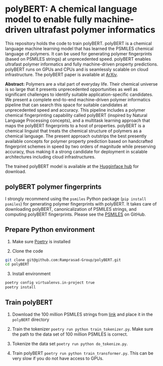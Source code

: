 # polyBERT: A chemical language model to enable fully machine-driven ultrafast polymer informatics

This repository holds the code to train polyBERT. polyBERT is a chemical language machine learning model that has learned the PSMILES chemical language of polymers. It can be used for generating polymer fingerprints (based on PSMILES strings) at unprecedented speed. polyBERT enables ultrafast polymer informatics and fully machine-driven property predictions. polyBERT runs on GPUs and CPUs and is seamlessly scalable on cloud infrastructure. The polyBERT paper is available at [ArXiv](https://arxiv.org/abs/). 

**Abstract:** Polymers are a vital part of everyday life. Their chemical universe is so large that it presents unprecedented opportunities as well as significant challenges to identify suitable application-specific candidates. We present a complete end-to-end machine-driven polymer informatics pipeline that can search this space for suitable candidates at unprecedented speed and accuracy. This pipeline includes a polymer chemical fingerprinting capability called polyBERT (inspired by Natural Language Processing concepts), and a multitask learning approach that maps the polyBERT fingerprints to a host of properties. polyBERT is a chemical linguist that treats the chemical structure of polymers as a chemical language. The present approach outstrips the best presently available concepts for polymer property prediction based on handcrafted fingerprint schemes in speed by two orders of magnitude while preserving accuracy, thus making it a strong candidate for deployment in scalable architectures including cloud infrastructures.


The trained polyBERT model is available at the [Hugginface hub](https://huggingface.co/kuelumbus/polyBERT) for download.

## polyBERT polymer fingerprints

I strongly recommend using the `psmiles` Python package (`pip install psmiles`) for generating polymer fingerprints with polyBERT. It takes care of downloading polyBERT, canonicalization of PSMILES strings, and computing polyBERT fingerprints. Please see the [PSMILES](https://github.com/Ramprasad-Group/psmiles) on GitHub.

## Prepare Python environment

1. Make sure [Poetry](https://python-poetry.org/docs/) is installed

2. Clone the code 
```bash
git clone git@github.com:Ramprasad-Group/polyBERT.git
cd polyBERT
```

3. Install environment

```bash
poetry config virtualenvs.in-project true
poetry install
```

## Train polyBERT

1. Download the 100 million PSMILES strings from [link]() and place it in the `polyBERT` directory

2. Train the tokenizer `poetry run python train_tokenizer.py`. Make sure the path to the data set of 100 million PSMILES is correct. 

3. Tokenize the data set `poetry run python do_tokenize.py`.

4. Train polyBERT `poetry run python train_transformer.py`. This can be very slow if you do not have access to GPUs.

